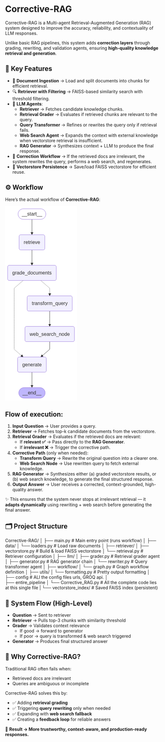 # Corrective-RAG

Corrective-RAG is a Multi-agent Retrieval-Augmented Generation (RAG) system designed to improve the accuracy, reliability, and contextuality of LLM responses. 

Unlike basic RAG pipelines, this system adds **correction layers** through grading, rewriting, and validation agents, ensuring **high-quality knowledge retrieval and generation**.

## 🚀 Key Features

- 📄 **Document Ingestion** → Load and split documents into chunks for efficient retrieval.  
- 🔍 **Retriever with Filtering** → FAISS-based similarity search with threshold filtering.  
- 🤖 **LLM Agents**:
  - **Retriever** → Fetches candidate knowledge chunks.  
  - **Retrieval Grader** → Evaluates if retrieved chunks are relevant to the query.  
  - **Query Transformer** → Refines or rewrites the query only if retrieval fails.  
  - **Web Search Agent** → Expands the context with external knowledge when vectorstore retrieval is insufficient.  
  - **RAG Generator** → Synthesizes context + LLM to produce the final response.  
- 🔄 **Correction Workflow** → If the retrieved docs are irrelevant, the system rewrites the query, performs a web search, and regenerates.  
- 💾 **Vectorstore Persistence** → Save/load FAISS vectorstore for efficient reuse.  


## ⚙️ Workflow

Here’s the actual workflow of **Corrective-RAG**:

![Workflow](output_flow/output.png)

## Flow of execution:

1. **Input Question** → User provides a query.  
2. **Retriever** → Fetches top-k candidate documents from the vectorstore.  
3. **Retrieval Grader** → Evaluates if the retrieved docs are relevant:
   - If **relevant ✅** → Pass directly to the **RAG Generator**.  
   - If **irrelevant ❌** → Trigger the corrective path.  
4. **Corrective Path** (only when needed):  
   - **Transform Query** → Rewrite the original question into a clearer one.  
   - **Web Search Node** → Use rewritten query to fetch external knowledge.  
5. **RAG Generator** → Synthesizes either (a) graded vectorstore results, or (b) web search knowledge, to generate the final structured response.
6. **Output Answer** → User receives a corrected, context-grounded, high-quality answer.  

✨ This ensures that the system never stops at irrelevant retrieval — it **adapts dynamically** using rewriting + web search before generating the final answer.

## 🗂️ Project Structure

Corrective-RAG/
│
├── main.py # Main entry point (runs workflow)
│
├── data/
│ └── loaders.py # Load raw documents
│
├── retriever/
│ ├── vectorstore.py # Build & load FAISS vectorstore
│ └── retrieval.py # Retriever configuration
│
├── llm/
│ ├── grader.py # Retrieval grader agent
│ ├── generator.py # RAG generator chain
│ └── rewriter.py # Query transformer agent
│
├── workflow/
│ └── graph.py # Graph workflow definition
│
├── utils/
│ └── formatting.py # Pretty output formatting
│
├── config # ALl the config files urls, GROQ api.
│  
├── entire_pipeline 
│  └── Corrective_RAG.py # All the complete code lies at this single file
|
└── vectorstore_index/ # Saved FAISS index (persistent)


## 🧩 System Flow (High-Level)

- **Question** → Sent to retriever  
- **Retriever** → Pulls top-3 chunks with similarity threshold  
- **Grader** → Validates context relevance  
   - If good → forward to generator  
   - If poor → query is transformed & web search triggered  
- **Generator** → Produces final structured answer  

## 🎯 Why Corrective-RAG?

Traditional RAG often fails when:
- Retrieved docs are irrelevant  
- Queries are ambiguous or incomplete  

Corrective-RAG solves this by:
- ✅ Adding **retrieval grading**  
- ✅ Triggering **query rewriting** only when needed  
- ✅ Expanding with **web search fallback**  
- ✅ Creating a **feedback loop** for reliable answers  

📌 **Result → More trustworthy, context-aware, and production-ready responses.**
